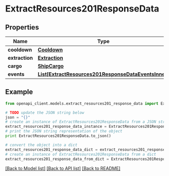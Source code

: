 # ExtractResources201ResponseData


## Properties
Name | Type | Description | Notes
------------ | ------------- | ------------- | -------------
**cooldown** | [**Cooldown**](Cooldown.md) |  | 
**extraction** | [**Extraction**](Extraction.md) |  | 
**cargo** | [**ShipCargo**](ShipCargo.md) |  | 
**events** | [**List[ExtractResources201ResponseDataEventsInner]**](ExtractResources201ResponseDataEventsInner.md) |  | 

## Example

```python
from openapi_client.models.extract_resources201_response_data import ExtractResources201ResponseData

# TODO update the JSON string below
json = "{}"
# create an instance of ExtractResources201ResponseData from a JSON string
extract_resources201_response_data_instance = ExtractResources201ResponseData.from_json(json)
# print the JSON string representation of the object
print ExtractResources201ResponseData.to_json()

# convert the object into a dict
extract_resources201_response_data_dict = extract_resources201_response_data_instance.to_dict()
# create an instance of ExtractResources201ResponseData from a dict
extract_resources201_response_data_from_dict = ExtractResources201ResponseData.from_dict(extract_resources201_response_data_dict)
```
[[Back to Model list]](../README.md#documentation-for-models) [[Back to API list]](../README.md#documentation-for-api-endpoints) [[Back to README]](../README.md)


